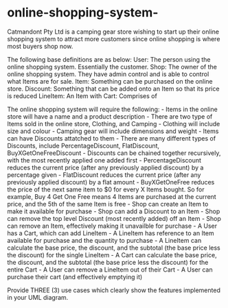 # online-shopping-system-
Catmandont Pty Ltd is a camping gear store wishing to start up their online shopping system to attract more customers since online shopping is where most buyers shop now.

The following base definitions are as below:
User: The person using the online shopping system. Essentially the customer.
Shop: The owner of the online shopping system. They have admin control and is able to control what Items are for sale.
Item: Something can be purchased on the online store.
Discount: Something that can be added onto an Item so that its price is reduced
LineItem: An Item with
Cart: Comprises of

The online shopping system will require the following: - Items in the online store will have a name and a product description - There are two type of Items sold in the online store, Clothing, and Camping - Clothing will include size and colour - Camping gear will include dimensions and weight - Items can have Discounts attatched to them - There are many different types of Discounts, include PercentageDiscount, FlatDiscount, BuyXGetOneFreeDiscount - Discounts can be chained together recursively, with the most recently applied one added first - PercentageDiscount reduces the current price (after any previously applied discount) by a percentage given - FlatDiscount reduces the current price (after any previously applied discount) by a flat amount - BuyXGetOneFree reduces the price of the next same item to $0 for every X Items bought. So for example, Buy 4 Get One Free means 4 Items are purchased at the current price, and the 5th of the same Item is free - Shop can create an Item to make it available for purchase - Shop can add a Discount to an Item - Shop can remove the top level Discount (most recently added) off an Item - Shop can remove an Item, effectively making it unavailble for purchase - A User has a Cart, which can add LineItem - A LineItem has reference to an Item available for purchase and the quantity to purchase - A LineItem can calculate the base price, the discount, and the subtotal (the base price less the discount) for the single LineItem - A Cart can calculate the base price, the discount, and the subtotal (the base price less the discount) for the entire Cart - A User can remove a LineItem out of their Cart - A User can purchase their cart (and effectively emptying it)

Provide THREE (3) use cases which clearly show the features implemented in your UML diagram.
